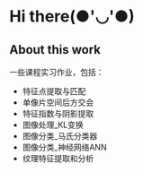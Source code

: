 # Hi there(●'◡'●)
## About this work
一些课程实习作业，包括：
- 特征点提取与匹配
- 单像片空间后方交会
- 特征指数与阴影提取
- 图像处理_KL变换
- 图像分类_马氏分类器
- 图像分类_神经网络ANN
- 纹理特征提取和分析
